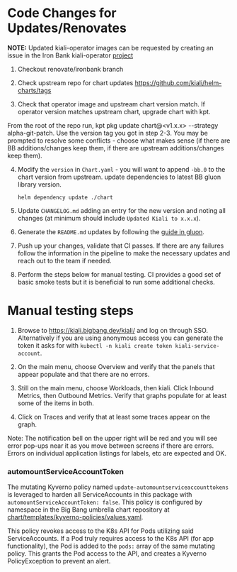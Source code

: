 # Code Changes for Updates/Renovates
**NOTE:** Updated kiali-operator images can be requested by creating an issue in the Iron Bank kiali-operator [project](https://repo1.dso.mil/dsop/opensource/kiali/kiali-operator/-/issues)

1. Checkout renovate/ironbank branch

2. Check upstream repo for chart updates https://github.com/kiali/helm-charts/tags

3. Check that operator image and upstream chart version match. If operator version matches upstream chart, upgrade chart with kpt.

From the root of the repo run, kpt pkg update chart@<v1.x.x> --strategy alpha-git-patch. Use the version tag you got in step 2-3. You may be prompted to resolve some conflicts - choose what makes sense (if there are BB additions/changes keep them, if there are upstream additions/changes keep them).

4. Modify the `version` in `Chart.yaml` - you will want to append `-bb.0` to the chart version from upstream. update dependencies to latest BB gluon library version.
    ```
    helm dependency update ./chart
    ```

5. Update `CHANGELOG.md` adding an entry for the new version and noting all changes (at minimum should include `Updated Kiali to x.x.x`).

6. Generate the `README.md` updates by following the [guide in gluon](https://repo1.dso.mil/platform-one/big-bang/apps/library-charts/gluon/-/blob/master/docs/bb-package-readme.md).

7. Push up your changes, validate that CI passes. If there are any failures follow the information in the pipeline to make the necessary updates and reach out to the team if needed.

8. Perform the steps below for manual testing. CI provides a good set of basic smoke tests but it is beneficial to run some additional checks.

# Manual testing steps

1. Browse to https://kiali.bigbang.dev/kiali/ and log on through SSO. Alternatively if you are using anonymous access you can generate the token it asks for with `kubectl -n kiali create token kiali-service-account`.

1. On the main menu, choose Overview and verify that the panels that appear populate and that there are no errors. 

1. Still on the main menu, choose Workloads, then kiali. Click Inbound Metrics, then Outbound Metrics. Verify that graphs populate for at least some of the items in both.

1. Click on Traces and verify that at least some traces appear on the graph. 

Note: The notification bell on the upper right will be red and you will see error pop-ups near it as you move between screens if there are errors. Errors on individual application listings for labels, etc are expected and OK.

### automountServiceAccountToken
The mutating Kyverno policy named `update-automountserviceaccounttokens` is leveraged to harden all ServiceAccounts in this package with `automountServiceAccountToken: false`. This policy is configured by namespace in the Big Bang umbrella chart repository at [chart/templates/kyverno-policies/values.yaml](https://repo1.dso.mil/big-bang/bigbang/-/blob/master/chart/templates/kyverno-policies/values.yaml?ref_type=heads). 

This policy revokes access to the K8s API for Pods utilizing said ServiceAccounts. If a Pod truly requires access to the K8s API (for app functionality), the Pod is added to the `pods:` array of the same mutating policy. This grants the Pod access to the API, and creates a Kyverno PolicyException to prevent an alert.
